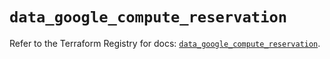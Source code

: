 # `data_google_compute_reservation`

Refer to the Terraform Registry for docs: [`data_google_compute_reservation`](https://registry.terraform.io/providers/hashicorp/google/6.49.0/docs/data-sources/compute_reservation).
